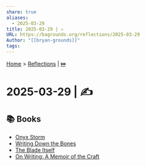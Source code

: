 ```yaml
---
share: true
aliases:
  - 2025-03-29
title: 2025-03-29 | ✍️
URL: https://bagrounds.org/reflections/2025-03-29
Author: "[[bryan-grounds]]"
tags: 
---
```

[Home](../index.md) > [Reflections](./index.md) | [⏮️](./2025-03-28.md)  
# 2025-03-29 | ✍️  
## 📚 Books  
- [Onyx Storm](../books/onyx-storm.md)  
- [Writing Down the Bones](../books/writing-down-the-bones.md)  
- [The Blade Itself](../books/the-blade-itself.md)  
- [On Writing: A Memoir of the Craft](../books/on-writing.md)  
